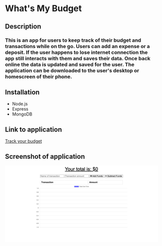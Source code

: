 # What's My Budget

## Description
### This is an app for users to keep track of their budget and transactions while on the go. Users can add an expense or a deposit. If the user happens to lose internet connection the app still interacts with them and saves their data. Once back online the data is updated and saved for the user. The application can be downloaded to the user's desktop or homescreen of their phone.

## Installation
- Node.js
- Express
- MongoDB

## Link to application
[Track your budget](https://guarded-thicket-41433.herokuapp.com)

## Screenshot of application
![My Budget Image](./public/assets/my_budget_screenshot.png)